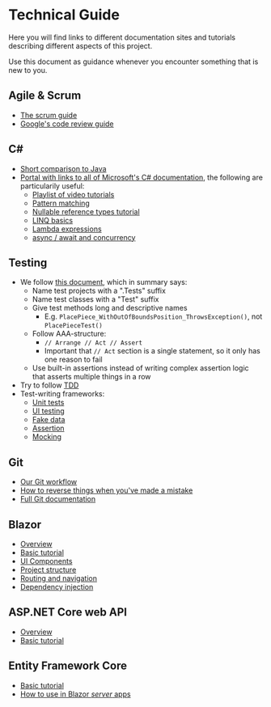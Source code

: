 # Technical Guide
Here you will find links to different documentation sites and tutorials describing different aspects of this project.

Use this document as guidance whenever you encounter something that is new to you.

## Agile & Scrum
* [The scrum guide](https://scrumguides.org/docs/scrumguide/v2020/2020-Scrum-Guide-US.pdf)
* [Google's code review guide](https://google.github.io/eng-practices/review/reviewer/)

## C#
* [Short comparison to Java](https://nerdparadise.com/programming/csharpforjavadevs)
* [Portal with links to all of Microsoft's C# documentation](https://docs.microsoft.com/en-us/dotnet/csharp/), the following are particularily useful:
  * [Playlist of video tutorials](https://www.youtube.com/playlist?list=PLdo4fOcmZ0oVxKLQCHpiUWun7vlJJvUiN)
  * [Pattern matching](https://docs.microsoft.com/en-us/dotnet/csharp/fundamentals/functional/pattern-matching)
  * [Nullable reference types tutorial](https://docs.microsoft.com/en-us/learn/modules/csharp-null-safety/)
  * [LINQ basics](https://docs.microsoft.com/en-us/dotnet/csharp/linq/query-expression-basics)
  * [Lambda expressions](https://docs.microsoft.com/en-us/dotnet/csharp/language-reference/operators/lambda-expressions)
  * [async / await and concurrency](https://docs.microsoft.com/en-us/dotnet/csharp/programming-guide/concepts/async/)

## Testing
* We follow [this document](https://dotnet.github.io/docfx/guideline/csharp_coding_standards#unit-tests-and-functional-tests), which in summary says:
  * Name test projects with a ".Tests" suffix
  * Name test classes with a "Test" suffix
  * Give test methods long and descriptive names
    * E.g. `PlacePiece_WithOutOfBoundsPosition_ThrowsException()`, not `PlacePieceTest()`
  * Follow AAA-structure:
    * `// Arrange // Act // Assert`
    * Important that `// Act` section is a single statement, so it only has one reason to fail
  * Use built-in assertions instead of writing complex assertion logic that asserts multiple things in a row
* Try to follow [TDD](https://www.codecademy.com/article/tdd-red-green-refactor)
* Test-writing frameworks:
  * [Unit tests](https://xunit.net/)
  * [UI testing](https://docs.microsoft.com/en-us/aspnet/core/blazor/test?view=aspnetcore-6.0)
  * [Fake data](https://github.com/bchavez/Bogus#the-great-c-example)
  * [Assertion](https://fluentassertions.com/introduction)
  * [Mocking](https://github.com/Moq/moq4/wiki/Quickstart)

## Git
* [Our Git workflow](git-workflow.md)
* [How to reverse things when you've made a mistake](https://ohshitgit.com/)
* [Full Git documentation](https://git-scm.com/docs)

## Blazor
* [Overview](https://docs.microsoft.com/en-us/aspnet/core/blazor/?view=aspnetcore-6.0)
* [Basic tutorial](https://docs.microsoft.com/en-us/learn/modules/build-blazor-webassembly-visual-studio-code/)
* [UI Components](https://docs.microsoft.com/en-us/aspnet/core/blazor/components/?view=aspnetcore-6.0)
* [Project structure](https://docs.microsoft.com/en-us/aspnet/core/blazor/project-structure?view=aspnetcore-6.0)
* [Routing and navigation](https://docs.microsoft.com/en-us/aspnet/core/blazor/fundamentals/routing?view=aspnetcore-6.0)
* [Dependency injection](https://docs.microsoft.com/en-us/aspnet/core/blazor/fundamentals/dependency-injection?view=aspnetcore-6.0)

## ASP.NET Core web API
* [Overview](https://docs.microsoft.com/en-us/aspnet/core/web-api/?view=aspnetcore-6.0)
* [Basic tutorial](https://docs.microsoft.com/en-us/aspnet/core/tutorials/first-web-api?view=aspnetcore-6.0&tabs=visual-studio-code)

## Entity Framework Core
* [Basic tutorial](https://docs.microsoft.com/en-us/learn/modules/persist-data-ef-core/)
* [How to use in Blazor *server* apps](https://docs.microsoft.com/en-us/aspnet/core/blazor/fundamentals/dependency-injection?view=aspnetcore-6.0)